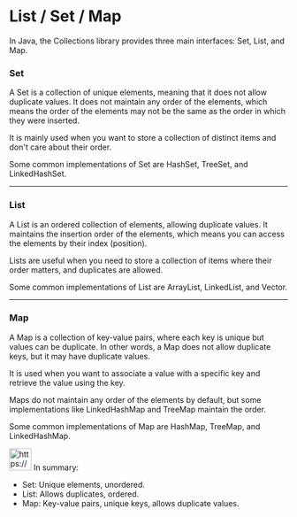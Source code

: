 # List / Set / Map

In Java, the Collections library provides three main interfaces: Set, List, and Map.

### Set

A Set is a collection of unique elements, meaning that it does not allow duplicate values. It does not maintain any order of the elements, which means the order of the elements may not be the same as the order in which they were inserted.

It is mainly used when you want to store a collection of distinct items and don't care about their order.

Some common implementations of Set are HashSet, TreeSet, and LinkedHashSet.

---

### List

A List is an ordered collection of elements, allowing duplicate values. It maintains the insertion order of the elements, which means you can access the elements by their index (position).

Lists are useful when you need to store a collection of items where their order matters, and duplicates are allowed.

Some common implementations of List are ArrayList, LinkedList, and Vector.

---

### Map

A Map is a collection of key-value pairs, where each key is unique but values can be duplicate. In other words, a Map does not allow duplicate keys, but it may have duplicate values.

It is used when you want to associate a value with a specific key and retrieve the value using the key.

Maps do not maintain any order of the elements by default, but some implementations like LinkedHashMap and TreeMap maintain the order.

Some common implementations of Map are HashMap, TreeMap, and LinkedHashMap.

<aside>
<img src="https://www.notion.so/icons/skull_purple.svg" alt="https://www.notion.so/icons/skull_purple.svg" width="40px" /> In summary:

- Set: Unique elements, unordered.
- List: Allows duplicates, ordered.
- Map: Key-value pairs, unique keys, allows duplicate values.
</aside>